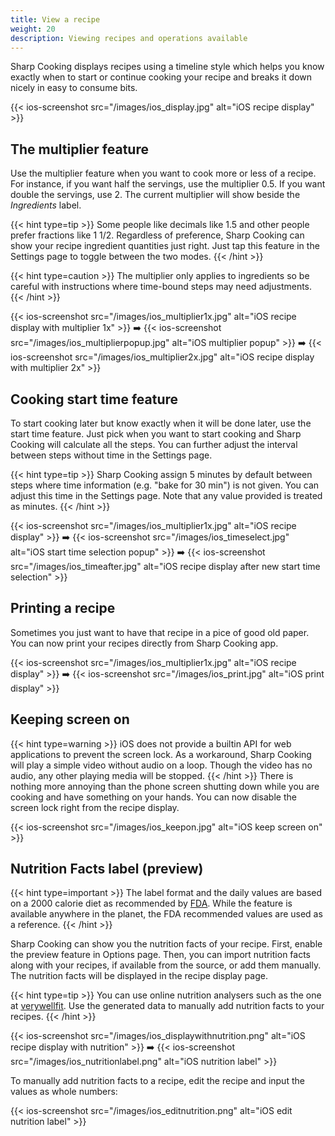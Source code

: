 ```yaml
---
title: View a recipe
weight: 20
description: Viewing recipes and operations available
---
```


Sharp Cooking displays recipes using a timeline style which helps you know exactly when to start or continue cooking your recipe and breaks it down nicely in easy to consume bits. 


{{< ios-screenshot src="/images/ios_display.jpg" alt="iOS recipe display" >}}

## The multiplier feature
Use the multiplier feature when you want to cook more or less of a recipe. For instance, if you want half the servings, use the multiplier 0.5. If you want double the servings, use 2. The current multiplier will show beside the *Ingredients* label.

{{< hint type=tip >}}
Some people like decimals like 1.5 and other people prefer fractions like 1 1/2. Regardless of preference, Sharp Cooking can show your recipe ingredient quantities just right. Just tap this feature in the Settings page to toggle between the two modes.
{{< /hint >}}

{{< hint type=caution >}}
The multiplier only applies to ingredients so be careful with instructions where time-bound steps may need adjustments.
{{< /hint >}}

{{< ios-screenshot src="/images/ios_multiplier1x.jpg" alt="iOS recipe display with multiplier 1x" >}}
➡️
{{< ios-screenshot src="/images/ios_multiplierpopup.jpg" alt="iOS multiplier popup" >}}
➡️
{{< ios-screenshot src="/images/ios_multiplier2x.jpg" alt="iOS recipe display with multiplier 2x" >}}

## Cooking start time feature
To start cooking later but know exactly when it will be done later, use the start time feature. Just pick when you want to start cooking and Sharp Cooking will calculate all the steps. You can further adjust the interval between steps without time in the Settings page.

{{< hint type=tip >}}
Sharp Cooking assign 5 minutes by default between steps where time information (e.g. "bake for 30 min") is not given. You can adjust this time in the Settings page. Note that any value provided is treated as minutes.
{{< /hint >}}

{{< ios-screenshot src="/images/ios_multiplier1x.jpg" alt="iOS recipe display" >}}
➡️
{{< ios-screenshot src="/images/ios_timeselect.jpg" alt="iOS start time selection popup" >}}
➡️
{{< ios-screenshot src="/images/ios_timeafter.jpg" alt="iOS recipe display after new start time selection" >}}

## Printing a recipe
Sometimes you just want to have that recipe in a pice of good old paper. You can now print your recipes directly from Sharp Cooking app.

{{< ios-screenshot src="/images/ios_multiplier1x.jpg" alt="iOS recipe display" >}}
➡️
{{< ios-screenshot src="/images/ios_print.jpg" alt="iOS print display" >}}

## Keeping screen on
{{< hint type=warning >}}
iOS does not provide a builtin API for web applications to prevent the screen lock. As a workaround, Sharp Cooking will play a simple video without audio on a loop. Though the video has no audio, any other playing media will be stopped.
{{< /hint >}}
There is nothing more annoying than the phone screen shutting down while you are cooking and have something on your hands. You can now disable the screen lock right from the recipe display.

{{< ios-screenshot src="/images/ios_keepon.jpg" alt="iOS keep screen on" >}}

## Nutrition Facts label (preview)
{{< hint type=important >}}
The label format and the daily values are based on a 2000 calorie diet as recommended by [FDA](https://www.fda.gov/food/nutrition-education-resources-materials/nutrition-facts-label). While the feature is available anywhere in the planet, the FDA recommended values are used as a reference.
{{< /hint >}}

Sharp Cooking can show you the nutrition facts of your recipe. First, enable the preview feature in Options page. Then, you can import nutrition facts along with your recipes, if available from the source, or add them manually. The nutrition facts will be displayed in the recipe display page.

{{< hint type=tip >}}
You can use online nutrition analysers such as the one at [verywellfit](https://www.verywellfit.com/recipe-nutrition-analyzer-4157076). Use the generated data to manually add nutrition facts to your recipes.
{{< /hint >}}

{{< ios-screenshot src="/images/ios_displaywithnutrition.png" alt="iOS recipe display with nutrition" >}}
➡️
{{< ios-screenshot src="/images/ios_nutritionlabel.png" alt="iOS nutrition label" >}}

To manually add nutrition facts to a recipe, edit the recipe and input the values as whole numbers:

{{< ios-screenshot src="/images/ios_editnutrition.png" alt="iOS edit nutrition label" >}}